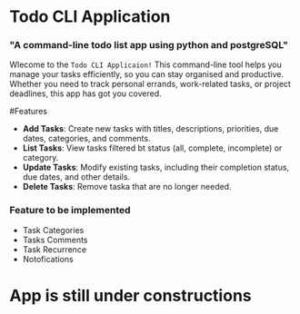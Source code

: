 # Todo CLI Application
### "A command-line todo list app using python and postgreSQL"

Wlecome to the `Todo CLI Applicaion!` This command-line tool helps you manage your tasks efficiently, so you can stay organised and productive. Whether you need to track personal errands, work-related tasks, or project deadlines, this app has got you covered.

#Features
- **Add Tasks**: Create new tasks with titles, descriptions, priorities, due  dates, categories, and comments.
- **List Tasks**: View tasks filtered bt status (all, complete, incomplete) or category.
- **Update Tasks**: Modify existing tasks, including their completion status, due dates, and other details.
- **Delete Tasks**: Remove taska that are no longer needed.

### Feature to be implemented
- Task Categories
- Tasks Comments
- Task Recurrence
- Notofications

# App is still under constructions

